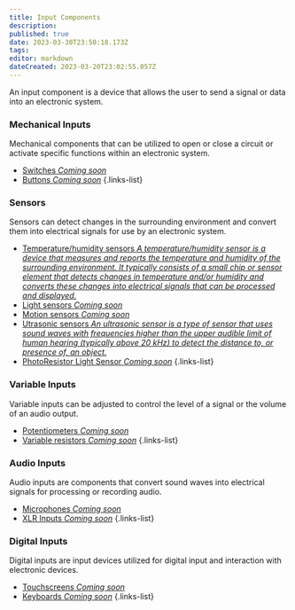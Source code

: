 ```yaml
---
title: Input Components
description: 
published: true
date: 2023-03-30T23:50:18.173Z
tags: 
editor: markdown
dateCreated: 2023-03-20T23:02:55.057Z
---
```


An input component is a device that allows the user to send a signal or data into an electronic system.


### Mechanical Inputs
Mechanical components that can be utilized to open or close a circuit or activate specific functions within an electronic system.

- [Switches *Coming soon*](/home/input/switches)
- [Buttons *Coming soon*](/home/input/buttons)
{.links-list}

### Sensors
Sensors can detect changes in the surrounding environment and convert them into electrical signals for use by an electronic system.

- [Temperature/humidity sensors *A temperature/humidity sensor is a device that measures and reports the temperature and humidity of the surrounding environment. It typically consists of a small chip or sensor element that detects changes in temperature and/or humidity and converts these changes into electrical signals that can be processed and displayed.*](/home/input/temperaturesensors)
- [Light sensors *Coming soon*](/home/input/lightsensors)
- [Motion sensors *Coming soon*](/home/input/motionsensors)
- [Utrasonic sensors *An ultrasonic sensor is a type of sensor that uses sound waves with frequencies higher than the upper audible limit of human hearing (typically above 20 kHz) to detect the distance to, or presence of, an object.*](/home/input/utrasonicsensors)
- [PhotoResistor Light Sensor *Coming soon*](/home/input/motionsensors)
{.links-list}


### Variable Inputs
Variable inputs can be adjusted to control the level of a signal or the volume of an audio output.

- [Potentiometers *Coming soon*](/home/input/potentiometers)
- [Variable resistors *Coming soon*](/home/input/variableresistors)
{.links-list}


### Audio Inputs
Audio inputs are components that convert sound waves into electrical signals for processing or recording audio.

- [Microphones *Coming soon*](/home/input/microphones)
- [XLR Inputs *Coming soon*](/home/input/xlrinputs)
{.links-list}


### Digital Inputs
Digital inputs are input devices utilized for digital input and interaction with electronic devices. 

- [Touchscreens *Coming soon*](/home/input/touchscreens)
- [Keyboards *Coming soon*](/home/input/keyboards)
{.links-list}

